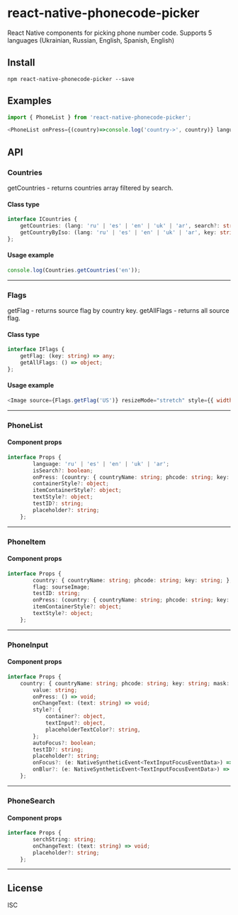 # react-native-phonecode-picker

React Native components for picking phone number code. Supports 5 languages (Ukrainian, Russian, English, Spanish, English)

## Install

```
npm react-native-phonecode-picker --save
```

## Examples

```js
import { PhoneList } from 'react-native-phonecode-picker';

<PhoneList onPress={(country)=>console.log('country->', country)} language='en'/>
```

## API

### Countries

getCountries - returns countries array filtered by search.

#### Class type

```ts
interface ICountries {
    getCountries: (lang: 'ru' | 'es' | 'en' | 'uk' | 'ar', search?: string) => Array<{ countryName: string, phcode: string, key: string; mask: string; }>;
    getCountryByIso: (lang: 'ru' | 'es' | 'en' | 'uk' | 'ar', key: string) => { countryName: string, phcode: string, key: string; mask: string; };
};
```

#### Usage example

```js
console.log(Countries.getCountries('en'));
```

---

### Flags

getFlag - returns source flag by country key.
getAllFlags - returns all source flag.

#### Class type

```ts
interface IFlags {
	getFlag: (key: string) => any;
	getAllFlags: () => object;
};
```

#### Usage example

```js
<Image source={Flags.getFlag('US')} resizeMode="stretch" style={{ width: 30, height: 30 }} />
```

---

### PhoneList

#### Component props

```ts
interface Props {
        language: 'ru' | 'es' | 'en' | 'uk' | 'ar';
        isSearch?: boolean;
        onPress: (country: { countryName: string; phcode: string; key: string; mask: string; }) => void;
        containerStyle?: object;
        itemContainerStyle?: object;
        textStyle?: object;
        testID?: string;
        placeholder?: string;
    };
```
---

### PhoneItem

#### Component props

```ts
interface Props {
        country: { countryName: string; phcode: string; key: string; };
        flag: sourseImage;
        testID: string;
        onPress: (country: { countryName: string; phcode: string; key: string; }) => void;
        itemContainerStyle?: object;
        textStyle?: object;
    };
```
---

### PhoneInput

#### Component props

```ts
interface Props {
    country: { countryName: string; phcode: string; key: string; mask: string; };
        value: string;
        onPress: () => void;
        onChangeText: (text: string) => void;
        style?: {
            container?: object,
            textInput?: object,
            placeholderTextColor?: string,
        };
        autoFocus?: boolean;
        testID?: string;
        placeholder?: string;
        onFocus?: (e: NativeSyntheticEvent<TextInputFocusEventData>) => void | undefined;
        onBlur?: (e: NativeSyntheticEvent<TextInputFocusEventData>) => void | undefined;
    };
```
---

### PhoneSearch

#### Component props

```ts
interface Props {
        serchString: string;
        onChangeText: (text: string) => void;
        placeholder?: string;
    };
```
---

## License

ISC
